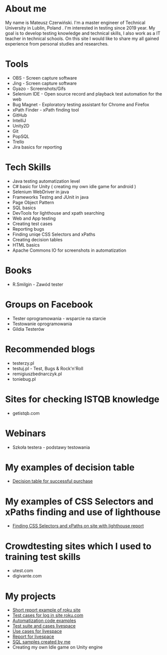# About me

My name is Mateusz Czerwiński. I'm a master engineer of Technical University in Lublin, Poland . I'm interested in testing since 2019 year. My goal is to develop testing knowledge and technical skills, I also work as a IT teacher in technical schools. On this site I would like to share my all gained experience from personal studies and researches.

# Tools
* OBS - Screen capture software
* Jing - Screen capture software
* Gyazo - Screenshots/Gifs
* Selenium IDE - Open source record and playback test automation for the web
* Bug Magnet - Exploratory testing assistant for Chrome and Firefox
* xPath Finder - xPath finding tool
* GitHub
* IntelliJ
* Unity2D
* Git
* PopSQL
* Trello
* Jira basics for reporting

# Tech Skills
* Java testing automatization level
* C# basic for Unity ( creating my own idle game for android )
* Selenium WebDriver in java
* Frameworks Testng and JUnit in java
* Page Object Pattern
* SQL basics
* DevTools for lighthouse and xpath searching
* Web and App testing
* Creating test cases
* Reporting bugs
* Finding uniqe CSS Selectors and xPaths
* Creating decision tables
* HTML basics
* Apache Commons IO for screenshots in automatization

# Books
* R.Smilgin - Zawód tester
# Groups on Facebook
* Tester oprogramowania - wsparcie na starcie
* Testowanie oprogramowania
* Gildia Testerów

# Recommended blogs
* testerzy.pl
* testuj.pl - Test, Bugs & Rock'n'Roll
* remigiuszbednarczyk.pl
* toniebug.pl

# Sites for checking ISTQB knowledge
* getistqb.com

# Webinars
* Szkoła testera - podstawy testowania

# My examples of decision table
* [Decision table for successful purchase](https://docs.google.com/spreadsheets/d/1o6niXUPGlrB4Cc-KE6DrwDXZZBSnr3XHpFqLerXcj2U/edit?usp=sharing)

# My examples of CSS Selectors and xPaths finding and use of lighthouse
* [Finding CSS Selectors and xPaths on site with lighthouse report](https://docs.google.com/document/d/1mRRmg0-wI9Fmo3th6GS04w8YqbOuA_6nbTqIrxHwqu4/edit?usp=sharing) 

# Crowdtesting sites which I used to training test skills
* utest.com
* digivante.com

# My projects
* [Short report example of roku site](https://docs.google.com/document/d/12sjXiOIH1IxPFhaeWkYz6RMJR10jh_5liq8ho3lJeY4/edit?usp=sharing)
* [Test cases for log in site roku.com](https://docs.google.com/spreadsheets/d/1TA6zZ2UIQWtVZ6tMdC--W_DEUDiguQT8fNqS0gVZbdU/edit?usp=sharing)
* [Automatization code examples](https://github.com/MCZ116/Portfolio.git) 
* [Test suite and cases livespace](https://docs.google.com/spreadsheets/d/1GSN3N-R-ElHAce8Wqs35Rr23-cqpIE9mL7z0IgsXGyo/edit?usp=sharing)
* [Use cases for livespace](https://docs.google.com/document/d/1VCD82oEVghr-hWA2EVGaMbpVSeINJQtE7nwuVMubOg0/edit?usp=sharing)
* [Report for livespace](https://docs.google.com/document/d/1JDrd8DTlaoykWjGiItmkWifk-o0Zs4mBqg5rblfD4fI/edit?usp=sharing)
* [SQL samples created by me](https://github.com/MCZ116/Portfolio/blob/master/My_sql_samples.sql)
* Creating my own Idle game on Unity engine
